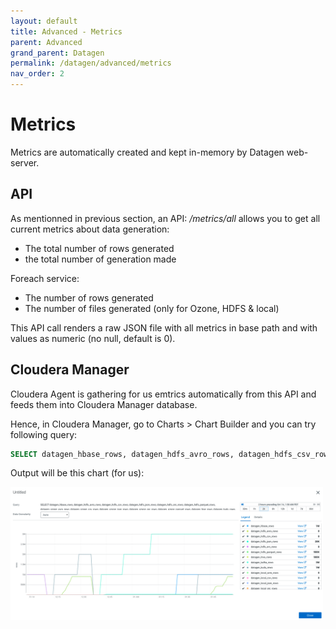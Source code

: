 ```yaml
---
layout: default
title: Advanced - Metrics
parent: Advanced
grand_parent: Datagen
permalink: /datagen/advanced/metrics
nav_order: 2
---
```


# Metrics

Metrics are automatically created and kept in-memory by Datagen web-server. 

## API

As mentionned in previous section, an API: _/metrics/all_ allows you to get all current metrics about data generation:

- The total number of rows generated
- the total number of generation made

Foreach service:
- The number of rows generated
- The number of files generated (only for Ozone, HDFS & local)

This API call renders a raw JSON file with all metrics in base path and with values as numeric (no null, default is 0).

## Cloudera Manager

Cloudera Agent is gathering for us emtrics automatically from this API and feeds them into Cloudera Manager database.

Hence, in Cloudera Manager, go to Charts > Chart Builder and you can try following query:

```sql
SELECT datagen_hbase_rows, datagen_hdfs_avro_rows, datagen_hdfs_csv_rows, datagen_hdfs_json_rows, datagen_hdfs_orc_rows, datagen_hdfs_parquet_rows, datagen_ozone_avro_rows, datagen_ozone_csv_rows, datagen_ozone_json_rows, datagen_ozone_orc_rows, datagen_ozone_parquet_rows, datagen_hive_rows, datagen_kudu_rows, datagen_kafka_rows, datagen_solr_rows, datagen_local_avro_rows, datagen_local_csv_rows, datagen_local_json_rows, datagen_local_orc_rows, datagen_local_parquet_rows
```

Output will be this chart (for us):

<img src="images/all_rows_metrics.png" width="500">

